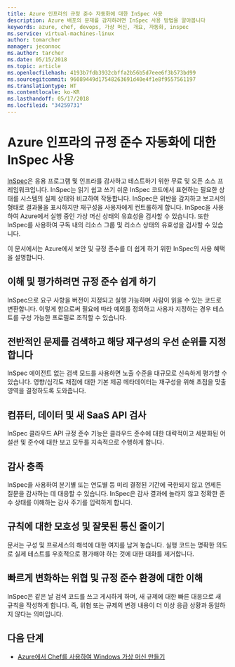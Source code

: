 ```yaml
---
title: Azure 인프라의 규정 준수 자동화에 대한 InSpec 사용
description: Azure 배포의 문제를 감지하려면 InSpec 사용 방법을 알아봅니다
keywords: azure, chef, devops, 가상 머신, 개요, 자동화, inspec
ms.service: virtual-machines-linux
author: tomarcher
manager: jeconnoc
ms.author: tarcher
ms.date: 05/15/2018
ms.topic: article
ms.openlocfilehash: 4193b7fdb3932cbffa2b56b5d7eee6f3b573bd99
ms.sourcegitcommit: 96089449d17548263691d40e4f1e8f9557561197
ms.translationtype: HT
ms.contentlocale: ko-KR
ms.lasthandoff: 05/17/2018
ms.locfileid: "34259731"
---
```

# <a name="use-inspec-for-compliance-automation-of-your-azure-infrastructure"></a>Azure 인프라의 규정 준수 자동화에 대한 InSpec 사용
[InSpec](https://www.chef.io/inspec/)은 응용 프로그램 및 인프라를 감사하고 테스트하기 위한 무료 및 오픈 소스 프레임워크입니다. InSpec는 읽기 쉽고 쓰기 쉬운 InSpec 코드에서 표현하는 필요한 상태를 시스템의 실제 상태와 비교하여 작동합니다. InSpec은 위반을 감지하고 보고서의 형태로 결과물을 표시하지만 재구성을 사용자에게 컨트롤하게 합니다. InSpec을 사용하여 Azure에서 실행 중인 가상 머신 상태의 유효성을 검사할 수 있습니다. 또한 InSpec를 사용하여 구독 내의 리소스 그룹 및 리소스 상태의 유효성을 검사할 수 있습니다.

이 문서에서는 Azure에서 보안 및 규정 준수를 더 쉽게 하기 위한 InSpec의 사용 혜택을 설명합니다.

## <a name="make-compliance-easy-to-understand-and-assess"></a>이해 및 평가하려면 규정 준수 쉽게 하기
InSpec으로 요구 사항을 버전이 지정되고 실행 가능하며 사람이 읽을 수 있는 코드로 변환합니다. 이렇게 함으로써 필요에 따라 예외를 정의하고 사용자 지정하는 경우 테스트를 구성 가능한 프로필로 조직할 수 있습니다.

## <a name="detect-fleet-wide-issues-and-prioritize-their-remediation"></a>전반적인 문제를 검색하고 해당 재구성의 우선 순위를 지정합니다
InSpec 에이전트 없는 검색 모드를 사용하면 노출 수준을 대규모로 신속하게 평가할 수 있습니다. 영향/심각도 채점에 대한 기본 제공 메타데이터는 재구성을 위해 초점을 맞출 영역을 결정하도록 도와줍니다.

## <a name="inspect-machines-data-and-new-saas-apis"></a>컴퓨터, 데이터 및 새 SaaS API 검사
InSpec 클라우드 API 규정 준수 기능은 클라우드 준수에 대한 대략적이고 세분화된 어설션 및 준수에 대한 보고 모두를 지속적으로 수행하게 합니다.

## <a name="satisfy-audits"></a>감사 충족
InSpec을 사용하여 분기별 또는 연도별 등 미리 결정된 기간에 국한되지 않고 언제든 질문을 감사하는 데 대응할 수 있습니다. InSpec은 감사 결과에 놀라지 않고 정확한 준수 상태를 이해하는 감사 주기를 입력하게 합니다.

## <a name="reduce-ambiguity-and-miscommunication-regarding-rules"></a>규칙에 대한 모호성 및 잘못된 통신 줄이기
문서는 구성 및 프로세스의 해석에 대한 여지를 남겨 놓습니다. 실행 코드는 명확한 의도로 실제 테스트를 우호적으로 평가해야 하는 것에 대한 대화를 제거합니다.

## <a name="keep-up-with-rapidly-changing-threat-and-compliance-landscapes"></a>빠르게 변화하는 위협 및 규정 준수 환경에 대한 이해
InSpec은 같은 날 검색 코드를 쓰고 게시하게 하며, 새 규제에 대한 빠른 대응으로 새 규칙을 작성하게 합니다. 즉, 위협 또는 규제의 변경 내용이 더 이상 응급 상황과 동일하지 않다는 의미입니다.

## <a name="next-steps"></a>다음 단계
* [Azure에서 Chef를 사용하여 Windows 가상 머신 만들기](/azure/virtual-machines/windows/chef-automation)
